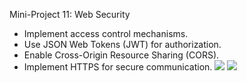 Mini-Project 11: Web Security
- Implement access control mechanisms.
- Use JSON Web Tokens (JWT) for authorization.
- Enable Cross-Origin Resource Sharing (CORS).
- Implement HTTPS for secure communication.
<a href="https://codeclimate.com/github/SH4DOWS20/Ecommerce/maintainability"><img src="https://api.codeclimate.com/v1/badges/c5887f6279a2fe693cee/maintainability" /></a>
<a href="https://codeclimate.com/github/SH4DOWS20/Ecommerce/test_coverage"><img src="https://api.codeclimate.com/v1/badges/c5887f6279a2fe693cee/test_coverage" /></a>
